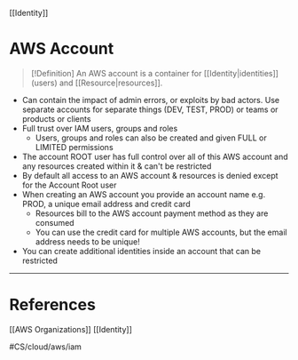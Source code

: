 [[Identity]]

# AWS Account

>[!Definition]
An AWS account is a container for [[Identity|identities]] (users) and [[Resource|resources]].

- Can contain the impact of admin errors, or exploits by bad actors. Use separate accounts for separate things (DEV, TEST, PROD) or teams or products or clients
- Full trust over IAM users, groups and roles 
	- Users, groups and roles can also be created and given FULL or LIMITED permissions
- The account ROOT user has full control over all of this AWS account and any resources created within it & can't be restricted
- By default all access to an AWS account & resources is denied except for the Account Root user
- When creating an AWS account you provide an account name e.g. PROD, a unique email address and credit card
	- Resources bill to the AWS account payment method as they are consumed
	- You can use the credit card for multiple AWS accounts, but the email address needs to be unique!
- You can create additional identities inside an account that can be restricted

___
# References

[[AWS Organizations]]
[[Identity]]

#CS/cloud/aws/iam
